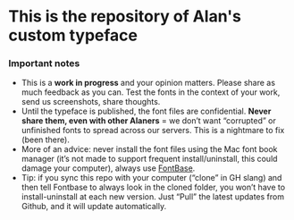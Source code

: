 # This is the repository of Alan's custom typeface


### Important notes
- This is a **work in progress** and your opinion matters. Please share as much feedback as you can. Test the fonts in the context of your work, send us screenshots, share thoughts. 
- Until the typeface is published, the font files are confidential. **Never share them, even with other Alaners** = we don’t want “corrupted” or unfinished fonts to spread across our servers. This is a nightmare to fix (been there).
- More of an advice: never install the font files using the Mac font book manager (it’s not made to support frequent install/uninstall, this could damage your computer), always use [FontBase](https://fontba.se/). 
- Tip: if you sync this repo with your computer (“clone” in GH slang) and then tell Fontbase to always look in the cloned folder, you won’t have to install-uninstall at each new version. Just “Pull” the latest updates from Github, and it will update automatically. 
